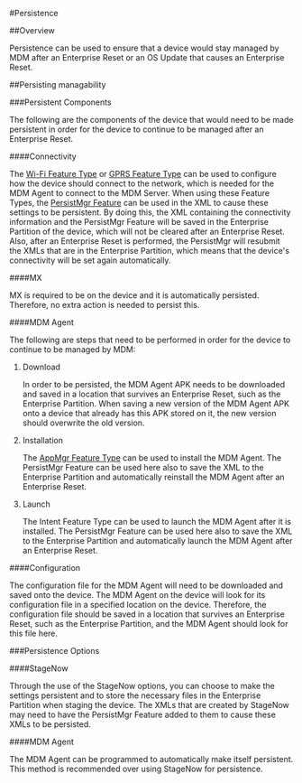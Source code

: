 #Persistence

##Overview

Persistence can be used to ensure that a device would stay managed by MDM after an Enterprise Reset or an OS Update that causes an Enterprise Reset. 

##Persisting managability

###Persistent Components

The following are the components of the device that would need to be made persistent in order for the device to continue to be managed after an Enterprise Reset.

####Connectivity

The [Wi-Fi Feature Type](../guide/csp/wifi) or [GPRS Feature Type](../guide/csp/gprs) can be used to configure how the device should connect to the network, which is needed for the MDM Agent to connect to the MDM Server. When using these Feature Types, the [PersistMgr Feature](../guide/csp/persistence) can be used in the XML to cause these settings to be persistent. By doing this, the XML containing the connectivity information and the PersistMgr Feature will be saved in the Enterprise Partition of the device, which will not be cleared after an Enterprise Reset. Also, after an Enterprise Reset is performed, the PersistMgr will resubmit the XMLs that are in the Enterprise Partition, which means that the device's connectivity will be set again automatically.

####MX

MX is required to be on the device and it is automatically persisted. Therefore, no extra action is needed to persist this.

####MDM Agent

The following are steps that need to be performed in order for the device to continue to be managed by MDM:

1. Download

	In order to be persisted, the MDM Agent APK needs to be downloaded and saved in a location that survives an Enterprise Reset, such as the Enterprise Partition. When saving a new version of the MDM Agent APK onto a device that already has this APK stored on it, the new version should overwrite the old version.

2. Installation
	
	The [AppMgr Feature Type](../guide/csp/app) can be used to install the MDM Agent. The PersistMgr Feature can be used here also to save the XML to the Enterprise Partition and automatically reinstall the MDM Agent after an Enterprise Reset.

3. Launch

	The Intent Feature Type can be used to launch the MDM Agent after it is installed. The PersistMgr Feature can be used here also to save the XML to the Enterprise Partition and automatically launch the MDM Agent after an Enterprise Reset.

####Configuration

The configuration file for the MDM Agent will need to be downloaded and saved onto the device. The MDM Agent on the device will look for its configuration file in a specified location on the device. Therefore, the configuration file should be saved in a location that survives an Enterprise Reset, such as the Enterprise Partition, and the MDM Agent should look for this file here.

###Persistence Options

####StageNow

Through the use of the StageNow options, you can choose to make the settings persistent and to store the necessary files in the Enterprise Partition when staging the device. The XMLs that are created by StageNow may need to have the PersistMgr Feature added to them to cause these XMLs to be persisted.

####MDM Agent

The MDM Agent can be programmed to automatically make itself persistent. This method is recommended over using StageNow for persistence.



